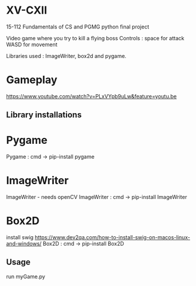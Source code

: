 # XV-CXII
15-112 Fundamentals of CS and PGMG python final project  

Video game where you try to kill a flying boss 
Controls :
space for attack
WASD for movement  

Libraries used : 
ImageWriter, box2d and pygame.  

# Gameplay
https://www.youtube.com/watch?v=PLxVYpb9uLw&feature=youtu.be  

## Library installations
# Pygame
Pygame : cmd -> pip-install pygame  

# ImageWriter
ImageWriter - needs openCV
ImageWriter : cmd -> pip-install ImageWriter  

# Box2D
install swig
https://www.dev2qa.com/how-to-install-swig-on-macos-linux-and-windows/
Box2D : cmd -> pip-install Box2D  

## Usage
run myGame.py
